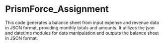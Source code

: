 # PrismForce_Assignment
This code generates a balance sheet from input expense and revenue data in JSON format, providing monthly totals and amounts. It utilizes the json and datetime modules for data manipulation and outputs the balance sheet in JSON format.
